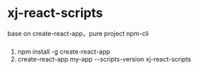 # xj-react-scripts
base on create-react-app，pure project npm-cli



###
1. npm install -g create-react-app
2. create-react-app my-app --scripts-version xj-react-scripts
